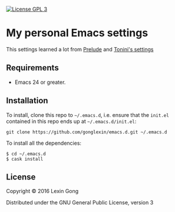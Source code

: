 [![License GPL 3][badge-license]](http://www.gnu.org/licenses/gpl-3.0.txt)

# My personal Emacs settings

This settings learned a lot from [Prelude](https://github.com/bbatsov/prelude) and [Tonini's settings](https://github.com/tonini/emacs.d)

## Requirements

* Emacs 24 or greater.

## Installation

To install, clone this repo to `~/.emacs.d`, i.e. ensure that the `init.el` contained in this repo ends up at `~/.emacs.d/init.el`:

```shell
git clone https://github.com/gonglexin/emacs.d.git ~/.emacs.d
```

To install all the dependencies:

```shell
$ cd ~/.emacs.d
$ cask install
```

## License

Copyright © 2016 Lexin Gong

Distributed under the GNU General Public License, version 3

[badge-license]: https://img.shields.io/badge/license-GPL_3-green.svg
